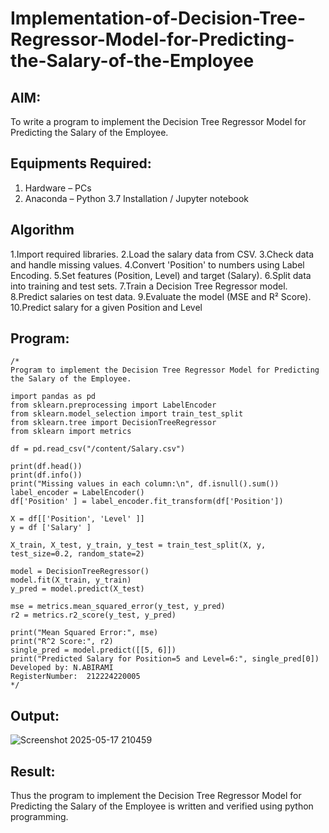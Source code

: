 # Implementation-of-Decision-Tree-Regressor-Model-for-Predicting-the-Salary-of-the-Employee

## AIM:
To write a program to implement the Decision Tree Regressor Model for Predicting the Salary of the Employee.

## Equipments Required:
1. Hardware – PCs
2. Anaconda – Python 3.7 Installation / Jupyter notebook

## Algorithm
1.Import required libraries.
2.Load the salary data from CSV.
3.Check data and handle missing values.
4.Convert 'Position' to numbers using Label Encoding.
5.Set features (Position, Level) and target (Salary).
6.Split data into training and test sets.
7.Train a Decision Tree Regressor model.
8.Predict salaries on test data.
9.Evaluate the model (MSE and R² Score). 10.Predict salary for a given Position and Level 

## Program:
```
/*
Program to implement the Decision Tree Regressor Model for Predicting the Salary of the Employee.

import pandas as pd
from sklearn.preprocessing import LabelEncoder
from sklearn.model_selection import train_test_split
from sklearn.tree import DecisionTreeRegressor
from sklearn import metrics

df = pd.read_csv("/content/Salary.csv")

print(df.head())
print(df.info())
print("Missing values in each column:\n", df.isnull().sum())
label_encoder = LabelEncoder()
df['Position' ] = label_encoder.fit_transform(df['Position'])

X = df[['Position', 'Level' ]]
y = df ['Salary' ]

X_train, X_test, y_train, y_test = train_test_split(X, y, test_size=0.2, random_state=2)

model = DecisionTreeRegressor()
model.fit(X_train, y_train)
y_pred = model.predict(X_test)

mse = metrics.mean_squared_error(y_test, y_pred)
r2 = metrics.r2_score(y_test, y_pred)

print("Mean Squared Error:", mse)
print("R^2 Score:", r2)
single_pred = model.predict([[5, 6]])
print("Predicted Salary for Position=5 and Level=6:", single_pred[0])
Developed by: N.ABIRAMI
RegisterNumber:  212224220005
*/
```

## Output:
![Screenshot 2025-05-17 210459](https://github.com/user-attachments/assets/3e830566-d794-49f8-a907-a556da745ddb)



## Result:
Thus the program to implement the Decision Tree Regressor Model for Predicting the Salary of the Employee is written and verified using python programming.
